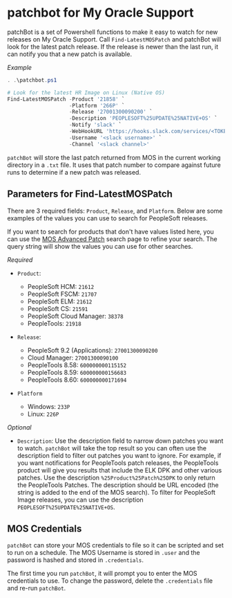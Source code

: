 # patchbot for My Oracle Support

patchBot is a set of Powershell functions to make it easy to watch for new releases on My Oracle Support. Call `Find-LatestMOSPatch` and patchBot will look for the latest patch release. If the release is newer than the last run, it can notify you that a new patch is available.

*Example*

```powershell
. .\patchbot.ps1

# Look for the latest HR Image on Linux (Native OS)
Find-LatestMOSPatch -Product '21858' `
                    -Platform '266P' `
                    -Release '27001300090200' `
                    -Description 'PEOPLESOFT%25UPDATE%25NATIVE+OS' `
                    -Notify 'slack' `
                    -WebHookURL 'https://hooks.slack.com/services/<TOKEN>' `
                    -Username '<slack username>' `
                    -Channel '<slack channel>'
```

`patchBot` will store the last patch returned from MOS in the current working directory in a `.txt` file. It uses that patch number to compare against future runs to determine if a new patch was released.

## Parameters for Find-LatestMOSPatch

There are 3 required fields: `Product`, `Release`, and `Platform`. Below are some examples of the values you can use to search for PeopleSoft releases.

If you want to search for products that don't have values listed here, you can use the [MOS Advanced Patch](https://updates.oracle.com/Orion/AdvancedSearch/process_form) search page to refine your search. The query string will show the values you can use for other searches.

*Required*

* `Product`: 
  * PeopleSoft HCM: `21612`
  * PeopleSoft FSCM: `21707`
  * PeopleSoft ELM: `21612`
  * PeopleSoft CS: `21591`
  * PeopleSoft Cloud Manager: `38378`
  * PeopleTools: `21918`
  
* `Release`: 
  * PeopleSoft 9.2 (Applications): `27001300090200`
  * Cloud Manager: `27001300090100`
  * PeopleTools 8.58: `600000000115152`
  * PeopleTools 8.59: `600000000156683`
  * PeopleTools 8.60: `600000000171694`

* `Platform`
  * Windows: `233P`
  * Linux: `226P`

*Optional*

* `Description`: Use the description field to narrow down patches you want to watch. `patchBot` will take the top result so you can often use the description field to filter out patches you want to ignore. For example, if you want notifications for PeopleTools patch releases, the PeopleTools product will give you results that include the ELK DPK and other various patches. Use the description `%25Product%25Patch%25DPK` to only return the PeopleTools Patches. The description should be URL encoded (the string is added to the end of the MOS search). To filter for PeopleSoft Image releases, you can use the description `PEOPLESOFT%25UPDATE%25NATIVE+OS`.
  
## MOS Credentials

`patchBot` can store your MOS credentials to file so it can be scripted and set to run on a schedule. The MOS Username is stored in `.user` and the password is hashed and stored in `.credentials`. 

The first time you run `patchBot`, it will prompt you to enter the MOS credentials to use. To change the password, delete the `.credentials` file and re-run `patchBot`.

